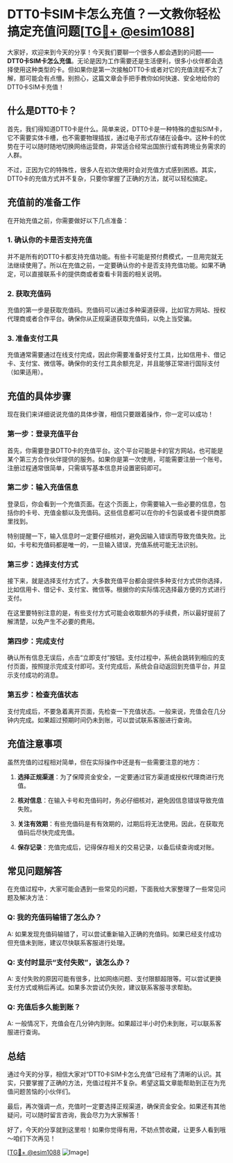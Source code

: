 # DTT0卡SIM卡怎么充值？一文教你轻松搞定充值问题[[TG💪+ @esim1088](https://t.me/s/esim1088)]

大家好，欢迎来到今天的分享！今天我们要聊一个很多人都会遇到的问题——**DTT0卡SIM卡怎么充值**。无论是因为工作需要还是生活便利，很多小伙伴都会选择使用这种类型的卡。但如果你是第一次接触DTT0卡或者对它的充值流程不太了解，那可能会有点懵。别担心，这篇文章会手把手教你如何快速、安全地给你的DTT0卡SIM卡充值！

## 什么是DTT0卡？

首先，我们得知道DTT0卡是什么。简单来说，DTT0卡是一种特殊的虚拟SIM卡，它不需要实体卡槽，也不需要物理插拔，通过电子形式存储在设备中。这种卡的优势在于可以随时随地切换网络运营商，非常适合经常出国旅行或有跨境业务需求的人群。

不过，正因为它的特殊性，很多人在初次使用时会对充值方式感到困惑。其实，DTT0卡的充值方式并不复杂，只要你掌握了正确的方法，就可以轻松搞定。

## 充值前的准备工作

在开始充值之前，你需要做好以下几点准备：

### 1. 确认你的卡是否支持充值

并不是所有的DTT0卡都支持充值功能。有些卡可能是预付费模式，一旦用完就无法继续使用了。所以在充值之前，一定要确认你的卡是否支持充值功能。如果不确定，可以直接联系卡的提供商或者查看卡背面的相关说明。

### 2. 获取充值码

充值的第一步是获取充值码。充值码可以通过多种渠道获得，比如官方网站、授权代理商或者合作平台。确保你从正规渠道获取充值码，以免上当受骗。

### 3. 准备支付工具

充值通常需要通过在线支付完成，因此你需要准备好支付工具，比如信用卡、借记卡、支付宝、微信等。确保你的支付工具余额充足，并且能够正常进行国际支付（如果适用）。

## 充值的具体步骤

现在我们来详细说说充值的具体步骤，相信只要跟着操作，你一定可以成功！

### 第一步：登录充值平台

首先，你需要登录DTT0卡的充值平台。这个平台可能是卡的官方网站，也可能是某个第三方合作伙伴提供的服务。如果你是第一次使用，可能需要注册一个账号。注册过程通常很简单，只需填写基本信息并设置密码即可。

### 第二步：输入充值信息

登录后，你会看到一个充值页面。在这个页面上，你需要输入一些必要的信息，包括你的卡号、充值金额以及充值码。这些信息都可以在你的卡包装或者卡提供商那里找到。

特别提醒一下，输入信息时一定要仔细核对，避免因输入错误而导致充值失败。比如，卡号和充值码都是唯一的，一旦输入错误，充值系统可能无法识别。

### 第三步：选择支付方式

接下来，就是选择支付方式了。大多数充值平台都会提供多种支付方式供你选择，比如信用卡、借记卡、支付宝、微信等。根据你的实际情况选择最方便的方式进行支付。

在这里要特别注意的是，有些支付方式可能会收取额外的手续费，所以最好提前了解清楚，以免产生不必要的费用。

### 第四步：完成支付

确认所有信息无误后，点击“立即支付”按钮。支付过程中，系统会跳转到相应的支付页面，按照提示完成支付即可。支付完成后，系统会自动返回到充值平台，并显示支付成功的消息。

### 第五步：检查充值状态

支付完成后，不要急着离开页面，先检查一下充值状态。一般来说，充值会在几分钟内完成。如果超过预期时间仍未到账，可以尝试联系客服进行查询。

## 充值注意事项

虽然充值的过程相对简单，但在实际操作中还是有一些需要注意的地方：

1. **选择正规渠道**：为了保障资金安全，一定要通过官方渠道或授权代理商进行充值。
   
2. **核对信息**：在输入卡号和充值码时，务必仔细核对，避免因信息错误导致充值失败。

3. **关注有效期**：有些充值码是有有效期的，过期后将无法使用。因此，在获取充值码后尽快完成充值。

4. **保存记录**：充值完成后，记得保存相关的交易记录，以备后续查询或对账。

## 常见问题解答

在充值过程中，大家可能会遇到一些常见的问题，下面我给大家整理了一些常见问题及解决方法：

### Q: 我的充值码输错了怎么办？

A: 如果发现充值码输错了，可以尝试重新输入正确的充值码。如果已经支付成功但充值未到账，建议尽快联系客服进行处理。

### Q: 支付时显示“支付失败”，该怎么办？

A: 支付失败的原因可能有很多，比如网络问题、支付限额超限等。可以尝试更换支付方式或稍后再试。如果多次尝试仍失败，建议联系客服寻求帮助。

### Q: 充值后多久能到账？

A: 一般情况下，充值会在几分钟内到账。如果超过半小时仍未到账，可以联系客服进行查询。

## 总结

通过今天的分享，相信大家对“DTT0卡SIM卡怎么充值”已经有了清晰的认识。其实，只要掌握了正确的方法，充值过程并不复杂。希望这篇文章能帮助到正在为充值问题苦恼的小伙伴们。

最后，再次强调一点，充值时一定要选择正规渠道，确保资金安全。如果还有其他疑问，可以随时留言咨询，我会尽力为大家解答！

好了，今天的分享就到这里啦！如果你觉得有用，不妨点赞收藏，让更多人看到哦～咱们下次再见！

[[TG💪+ @esim1088](https://t.me/s/esim1088) ![Image](https://i.postimg.cc/4NQfJmqS/Snipaste-2025-05-13-00-14-12.png)]